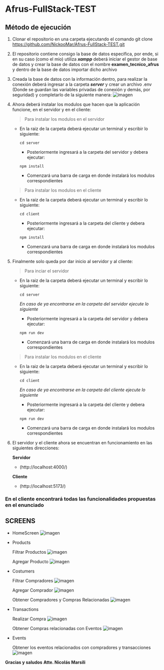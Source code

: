 # Afrus-FullStack-TEST

## Método de ejecución

1. Clonar el repositorio en una carpeta ejecutando el comando git clone https://github.com/NickooMar/Afrus-FullStack-TEST.git

2. El repositorio contiene consigo la base de datos específica, por ende, si en su caso (como el mio) utiliza ***xampp*** deberá iniciar el gestor de base de datos y crear la base de datos con el nombre **examen_tecnico_afrus** y dentro de la base de datos importar dicho archivo 

3. Creada la base de datos con la información dentro, para realizar la conexión deberá ingresar a la carpeta ***server*** y crear un archivo .env (Donde se guardan las variables privadas de conexión y demás, por seguridad) y completarlo de la siguiente manera:
![imagen](https://user-images.githubusercontent.com/68347411/219682552-edb2d783-932c-47f1-bea3-5a46e3210b3a.png)

4. Ahora deberá instalar los modulos que hacen que la aplicación funcione, en el servidor y en el cliente:
    > Para instalar los modulos en el servidor
      - En la raiz de la carpeta deberá ejecutar un terminal y escribir lo siguiente:
        ```
        cd server
        ```
        - Posteriormente ingresará a la carpeta del servidor y debera ejecutar:
        ```
        npm install
        ```
        - Comenzará una barra de carga en donde instalará los modulos correspondientes
        
    > Para instalar los modulos en el cliente
      - En la raiz de la carpeta deberá ejecutar un terminal y escribir lo siguiente:
        ```
        cd client
        ```
        - Posteriormente ingresará a la carpeta del cliente y debera ejecutar:
        ```
        npm install
        ```
        - Comenzará una barra de carga en donde instalará los modulos correspondientes

5. Finalmente solo queda por dar inicio al servidor y al cliente:
    > Para inciar el servidor
      - En la raiz de la carpeta deberá ejecutar un terminal y escribir lo siguiente:
        ```
        cd server
        ```
        
        *En caso de ya encontrarse en la carpeta del servidor ejecute lo siguiente*
        
        - Posteriormente ingresará a la carpeta del servidor y debera ejecutar:
        ```
        npm run dev
        ```
        - Comenzará una barra de carga en donde instalará los modulos correspondientes
        
    > Para instalar los modulos en el cliente
      - En la raiz de la carpeta deberá ejecutar un terminal y escribir lo siguiente:
        ```
        cd client
        ```
        
        *En caso de ya encontrarse en la carpeta del cliente ejecute lo siguiente*
        
        - Posteriormente ingresará a la carpeta del cliente y debera ejecutar:
        ```
        npm run dev
        ```
        - Comenzará una barra de carga en donde instalará los modulos correspondientes
        
6. El servidor y el cliente ahora se encuentran en funcionamiento en las siguientes direcciones:


    **Servidor**
      - (http://localhost:4000/)
    
    **Cliente**
      - (http://localhost:5173/)
      
      
      
### En el cliente encontrará todas las funcionalidades propuestas en el enunciado

## SCREENS

- HomeScreen
![imagen](https://user-images.githubusercontent.com/68347411/219689798-6d1061e0-7e89-48f8-9bdb-227ba3c8167b.png)

- Products

    Filtrar Productos
    ![imagen](https://user-images.githubusercontent.com/68347411/219689918-f7c98dda-1a00-49ce-b319-83dfff4eb5b8.png)
    
    Agregar Producto
    ![imagen](https://user-images.githubusercontent.com/68347411/219690022-baee9302-dd9e-4297-9e65-46678d13a711.png)

- Costumers

    Filtrar Compradores
    ![imagen](https://user-images.githubusercontent.com/68347411/219690091-d4d9a347-c926-4758-a9a7-9d40c2f3f084.png)
    
    Agregar Comprador
    ![imagen](https://user-images.githubusercontent.com/68347411/219690146-feb7c310-af22-4b8b-9621-6614efbc072d.png)

    Obtener Compradores y Compras Relacionadas
    ![imagen](https://user-images.githubusercontent.com/68347411/219690242-7ef25a15-3e2b-4bf2-9d10-84d9b3458bd3.png)

- Transactions

    Realizar Compra
    ![imagen](https://user-images.githubusercontent.com/68347411/219690375-d3b64b83-505c-4569-88fe-8ab0042b8725.png)

    Obtener Compras relacionadas con Eventos
    ![imagen](https://user-images.githubusercontent.com/68347411/219690463-e9f5e28d-d1b5-4fb2-8e04-adde09532b72.png)

- Events

    Obtener los eventos relacionados con compradores y transacciones
    ![imagen](https://user-images.githubusercontent.com/68347411/219690626-b36dde75-6020-430b-b360-67d426dc5e6a.png)


**Gracias y saludos**
**Atte. Nicolás Marsili**
